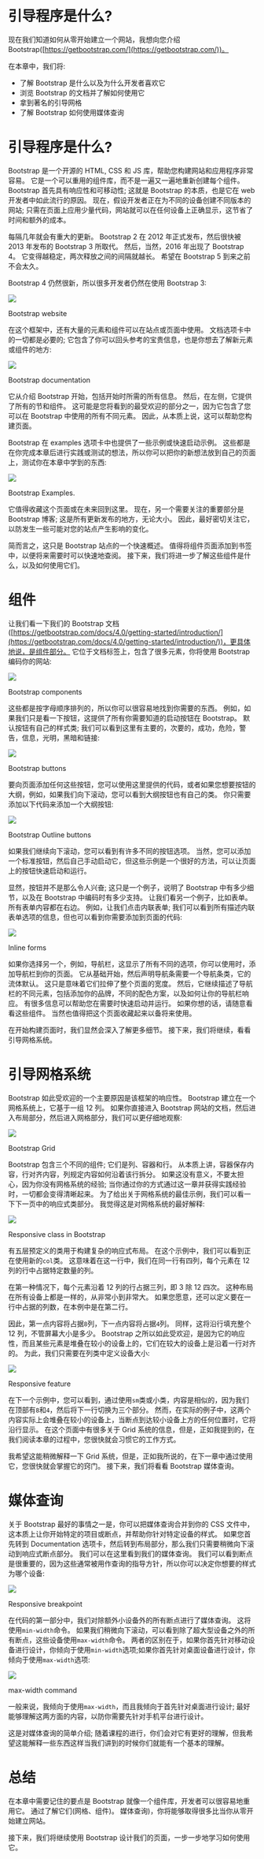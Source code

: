 # 引导程序是什么?

现在我们知道如何从零开始建立一个网站，我想向您介绍 Bootstrap([https://getbootstrap.com/](https://getbootstrap.com/))。

在本章中，我们将:

*   了解 Bootstrap 是什么以及为什么开发者喜欢它
*   浏览 Bootstrap 的文档并了解如何使用它
*   拿到著名的引导网格
*   了解 Bootstrap 如何使用媒体查询

# 引导程序是什么?

Bootstrap 是一个开源的 HTML, CSS 和 JS 库，帮助您构建网站和应用程序非常容易。 它是一个可以重用的组件库，而不是一遍又一遍地重新创建每个组件。 Bootstrap 首先具有响应性和可移动性; 这就是 Bootstrap 的本质，也是它在 web 开发者中如此流行的原因。 现在，假设开发者正在为不同的设备创建不同版本的网站; 只需在页面上应用少量代码，网站就可以在任何设备上正确显示，这节省了时间和额外的成本。

每隔几年就会有重大的更新。 Bootstrap 2 在 2012 年正式发布，然后很快被 2013 年发布的 Bootstrap 3 所取代。 然后，当然，2016 年出现了 Bootstrap 4。 它变得越稳定，两次释放之间的间隔就越长。 希望在 Bootstrap 5 到来之前不会太久。

Bootstrap 4 仍然很新，所以很多开发者仍然在使用 Bootstrap 3:

![](Images/88d85aed-22e4-486c-ab90-cba0d8699d8c.png)

Bootstrap website

在这个框架中，还有大量的元素和组件可以在站点或页面中使用。 文档选项卡中的一切都是必要的; 它包含了你可以回头参考的宝贵信息，也是你想去了解新元素或组件的地方:

![](Images/52937e56-2bdf-4923-9e0c-234dcba49c3b.png)

Bootstrap documentation

它从介绍 Bootstrap 开始，包括开始时所需的所有信息。 然后，在左侧，它提供了所有的节和组件。 这可能是您将看到的最受欢迎的部分之一，因为它包含了您可以在 Bootstrap 中使用的所有不同元素。 因此，从本质上说，这可以帮助您构建页面。

Bootstrap 在 examples 选项卡中也提供了一些示例或快速启动示例。 这些都是在你完成本章后进行实践或测试的想法，所以你可以把你的新想法放到自己的页面上，测试你在本章中学到的东西:

![](Images/99ceb10c-b233-4f28-87c2-f37794ebebf3.png)

Bootstrap Examples.

它值得收藏这个页面或在未来回到这里。 现在，另一个需要关注的重要部分是 Bootstrap 博客; 这是所有更新发布的地方，无论大小。 因此，最好密切关注它，以防发生一些可能对您的站点产生影响的变化。

简而言之，这只是 Bootstrap 站点的一个快速概述。 值得将组件页面添加到书签中，以便将来需要时可以快速地查阅。 接下来，我们将进一步了解这些组件是什么，以及如何使用它们。

# 组件

让我们看一下我们的 Bootstrap 文档([https://getbootstrap.com/docs/4.0/getting-started/introduction/](https://getbootstrap.com/docs/4.0/getting-started/introduction/))，更具体地说，是组件部分。 它位于文档标签上，包含了很多元素，你将使用 Bootstrap 编码你的网站:

![](Images/d2bca210-b469-4913-a65b-191457e9a4cc.png)

Bootstrap components

这些都是按字母顺序排列的，所以你可以很容易地找到你需要的东西。 例如，如果我们只是看一下按钮，这提供了所有你需要知道的启动按钮在 Bootstrap。 默认按钮有自己的样式类; 我们可以看到这里有主要的，次要的，成功，危险，警告，信息，光明，黑暗和链接:

![](Images/e42308d9-6e4a-4261-909c-9a07a9d64ccc.png)

Bootstrap buttons

要向页面添加任何这些按钮，您可以使用这里提供的代码，或者如果您想要按钮的大纲，例如，如果我们向下滚动，您可以看到大纲按钮也有自己的类。 你只需要添加以下代码来添加一个大纲按钮:

![](Images/48d6bea0-b905-4ae3-adf3-ead4da04c0ca.png)

Bootstrap Outline buttons

如果我们继续向下滚动，您可以看到有许多不同的按钮选项。 当然，您可以添加一个标准按钮，然后自己手动启动它，但这些示例是一个很好的方法，可以让页面上的按钮快速启动和运行。

显然，按钮并不是那么令人兴奋; 这只是一个例子，说明了 Bootstrap 中有多少细节，以及在 Bootstrap 中编码时有多少支持。 让我们看另一个例子，比如表单。 所有表单内容都在右边。 例如，让我们点击内联表单; 我们可以看到所有描述内联表单选项的信息，但也可以看到你需要添加到页面的代码:

![](Images/6bb89d46-e62a-4e5f-bce8-2e5f3b0f59dd.png)

Inline forms

如果你选择另一个，例如，导航栏，这显示了所有不同的选项，你可以使用时，添加导航栏到你的页面。 它从基础开始，然后声明导航条需要一个导航条类，它的流体默认。 这只是意味着它们拉伸了整个页面的宽度。 然后，它继续描述了导航栏的不同元素，包括添加你的品牌，不同的配色方案，以及如何让你的导航栏响应。 有很多信息可以帮助您在需要时快速启动并运行。 如果你想的话，请随意看看这些组件。 当然也值得把这个页面收藏起来以备将来使用。

在开始构建页面时，我们显然会深入了解更多细节。 接下来，我们将继续，看看引导网格系统。

# 引导网格系统

Bootstrap 如此受欢迎的一个主要原因是该框架的响应性。 Bootstrap 建立在一个网格系统上，它基于一组 12 列。 如果你直接进入 Bootstrap 网站的文档，然后进入布局部分，然后进入网格部分，我们可以更仔细地观察:

![](Images/d46a2197-db5b-443a-8098-96a86d162ee4.png)

Bootstrap Grid

Bootstrap 包含三个不同的组件; 它们是列、容器和行。 从本质上讲，容器保存内容，行对齐内容，列规定内容如何沿着该行拆分。 如果这没有意义，不要太担心，因为你没有网格系统的经验; 当你通过你的方式通过这一章并获得实践经验时，一切都会变得清晰起来。 为了给出关于网格系统的最佳示例，我们可以看一下下一页中的响应式类部分。 我觉得这是对网格系统的最好解释:

![](Images/4838936c-91d5-475d-af83-43d08b44fafb.png)

Responsive class in Bootstrap

有五层预定义的类用于构建复杂的响应式布局。 在这个示例中，我们可以看到正在使用新的`col`类。 这意味着在这一行中，我们在同一行有四列，每个元素在 12 列的行中占据特定数量的列。

在第一种情况下，每个元素沿着 12 列的行占据三列，即 3 除 12 四次。 这种布局在所有设备上都是一样的，从非常小到非常大。 如果您愿意，还可以定义要在一行中占据的列数，在本例中是在第二行。

因此，第一点内容将占据`8`列，下一点内容将占据`4`列。 同样，这将沿行填充整个 12 列，不管屏幕大小是多少。 Bootstrap 之所以如此受欢迎，是因为它的响应性，而且某些元素是堆叠在较小的设备上的，它们在较大的设备上是沿着一行对齐的。 为此，我们只需要在列类中定义设备大小:

![](Images/66d9e9cf-54b6-488e-9af2-2e4fe661e9cb.png)

Responsive feature

在下一个示例中，您可以看到，通过使用`sm`类或小类，内容是相似的，因为我们在顶部有`8`和`4`，然后将下一行切换为三个部分。 然而，在实际的例子中，这两个内容实际上会堆叠在较小的设备上，当断点到达较小设备上方的任何位置时，它将沿行显示。 在这个页面中有很多关于 Grid 系统的信息，但是，正如我提到的，在我们阅读本章的过程中，您很快就会习惯它的工作方式。

我希望这能稍微解释一下 Grid 系统，但是，正如我所说的，在下一章中通过使用它，您很快就会掌握它的窍门。 接下来，我们将看看 Bootstrap 媒体查询。

# 媒体查询

关于 Bootstrap 最好的事情之一是，你可以把媒体查询合并到你的 CSS 文件中，这本质上让你开始特定的项目或断点，并帮助你针对特定设备的样式。 如果您首先转到 Documentation 选项卡，然后转到布局部分，那么我们只需要稍微向下滚动到响应式断点部分。 我们可以在这里看到我们的媒体查询。 我们可以看到断点是很重要的，因为这些通常被用作查询的指导方针，所以你可以决定你想要的样式为哪个设备:

![](Images/fa0ec674-68c9-48c1-b1d9-4652871b3bed.png)

Responsive breakpoint

在代码的第一部分中，我们对除额外小设备外的所有断点进行了媒体查询。 这将使用`min-width`命令。 如果我们稍微向下滚动，可以看到除了超大型设备之外的所有断点，这些设备使用`max-width`命令。 两者的区别在于，如果你首先针对移动设备进行设计，你倾向于使用`min-width`选项;如果你首先针对桌面设备进行设计，你倾向于使用`max-width`选项:

![](Images/00c25c1d-2b2a-4361-b5a8-ca66227876ce.png)

max-width command

一般来说，我倾向于使用`max-width`，而且我倾向于首先针对桌面进行设计; 最好能够理解这两方面的内容，以防你需要先针对手机平台进行设计。

这是对媒体查询的简单介绍; 随着课程的进行，你们会对它有更好的理解，但我希望这能解释一些东西这样当我们讲到的时候你们就能有一个基本的理解。

# 总结

在本章中需要记住的要点是 Bootstrap 就像一个组件库，开发者可以很容易地重用它。 通过了解它们(网格、组件)。 媒体查询)，你将能够取得很多比当你从零开始建立网站。

接下来，我们将继续使用 Bootstrap 设计我们的页面，一步一步地学习如何使用它。